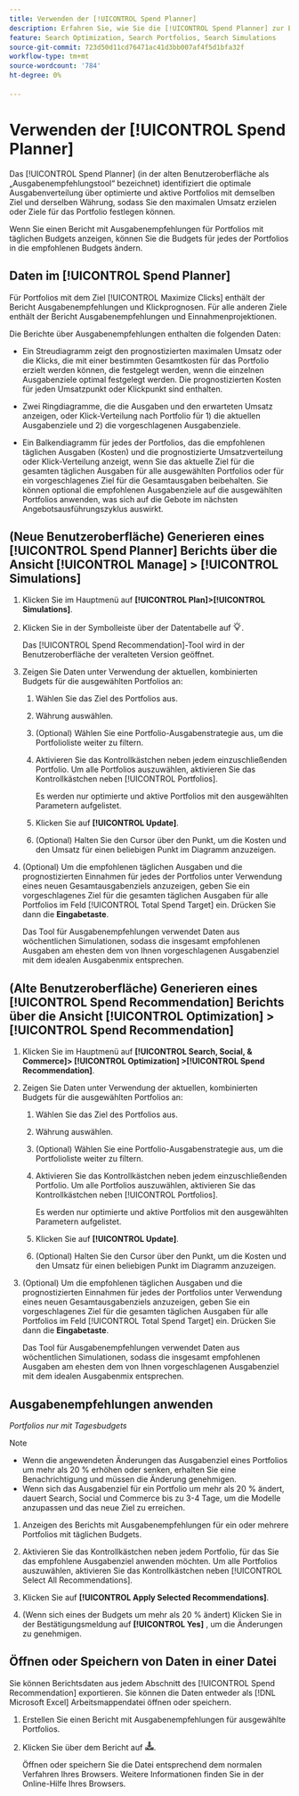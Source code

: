 ```yaml
---
title: Verwenden der [!UICONTROL Spend Planner]
description: Erfahren Sie, wie Sie die [!UICONTROL Spend Planner] zur Ermittlung der optimalen Ausgabenverteilung auf die Portfolios verwenden.
feature: Search Optimization, Search Portfolios, Search Simulations
source-git-commit: 723d50d11cd76471ac41d3bb007af4f5d1bfa32f
workflow-type: tm+mt
source-wordcount: '784'
ht-degree: 0%

---
```


# Verwenden der [!UICONTROL Spend Planner]

<!-- When this becomes a menu item, move file and TOC entry accordingly -->

Das [!UICONTROL Spend Planner] (in der alten Benutzeroberfläche als „Ausgabenempfehlungstool“ bezeichnet) identifiziert die optimale Ausgabenverteilung über optimierte und aktive Portfolios mit demselben Ziel und derselben Währung, sodass Sie den maximalen Umsatz erzielen oder Ziele für das Portfolio festlegen können.

Wenn Sie einen Bericht mit Ausgabenempfehlungen für Portfolios mit täglichen Budgets anzeigen, können Sie die Budgets für jedes der Portfolios in die empfohlenen Budgets ändern.

## Daten im [!UICONTROL Spend Planner]

Für Portfolios mit dem Ziel [!UICONTROL Maximize Clicks] enthält der Bericht Ausgabenempfehlungen und Klickprognosen. Für alle anderen Ziele enthält der Bericht Ausgabenempfehlungen und Einnahmenprojektionen.

Die Berichte über Ausgabenempfehlungen enthalten die folgenden Daten:

* Ein Streudiagramm zeigt den prognostizierten maximalen Umsatz oder die Klicks, die mit einer bestimmten Gesamtkosten für das Portfolio erzielt werden können, die festgelegt werden, wenn die einzelnen Ausgabenziele optimal festgelegt werden. Die prognostizierten Kosten für jeden Umsatzpunkt oder Klickpunkt sind enthalten.

* Zwei Ringdiagramme, die die Ausgaben und den erwarteten Umsatz anzeigen, oder Klick-Verteilung nach Portfolio für 1\) die aktuellen Ausgabenziele und 2\) die vorgeschlagenen Ausgabenziele.

* Ein Balkendiagramm für jedes der Portfolios, das die empfohlenen täglichen Ausgaben (Kosten) und die prognostizierte Umsatzverteilung oder Klick-Verteilung anzeigt, wenn Sie das aktuelle Ziel für die gesamten täglichen Ausgaben für alle ausgewählten Portfolios oder für ein vorgeschlagenes Ziel für die Gesamtausgaben beibehalten. Sie können optional die empfohlenen Ausgabenziele auf die ausgewählten Portfolios anwenden, was sich auf die Gebote im nächsten Angebotsausführungszyklus auswirkt.

## (Neue Benutzeroberfläche) Generieren eines [!UICONTROL Spend Planner] Berichts über die Ansicht [!UICONTROL Manage] > [!UICONTROL Simulations]

<!-- The path will probably change, so then update the heading and instructions -->

1. Klicken Sie im Hauptmenü auf **[!UICONTROL Plan]>[!UICONTROL Simulations]**.

1. Klicken Sie in der Symbolleiste über der Datentabelle auf ![Ausgabenplaner](/help/search-social-commerce/assets/spend-planner-icon.png "Ausgabenplaner").

   Das [!UICONTROL Spend Recommendation]-Tool wird in der Benutzeroberfläche der veralteten Version geöffnet.

1. Zeigen Sie Daten unter Verwendung der aktuellen, kombinierten Budgets für die ausgewählten Portfolios an:

   1. Wählen Sie das Ziel des Portfolios aus.

   1. Währung auswählen.

   1. (Optional) Wählen Sie eine Portfolio-Ausgabenstrategie aus, um die Portfolioliste weiter zu filtern.

   1. Aktivieren Sie das Kontrollkästchen neben jedem einzuschließenden Portfolio. Um alle Portfolios auszuwählen, aktivieren Sie das Kontrollkästchen neben [!UICONTROL Portfolios].

      Es werden nur optimierte und aktive Portfolios mit den ausgewählten Parametern aufgelistet.

   1. Klicken Sie auf **[!UICONTROL Update]**.

   1. (Optional) Halten Sie den Cursor über den Punkt, um die Kosten und den Umsatz für einen beliebigen Punkt im Diagramm anzuzeigen.

1. (Optional) Um die empfohlenen täglichen Ausgaben und die prognostizierten Einnahmen für jedes der Portfolios unter Verwendung eines neuen Gesamtausgabenziels anzuzeigen, geben Sie ein vorgeschlagenes Ziel für die gesamten täglichen Ausgaben für alle Portfolios im Feld [!UICONTROL Total Spend Target] ein. Drücken Sie dann die **Eingabetaste**.

   Das Tool für Ausgabenempfehlungen verwendet Daten aus wöchentlichen Simulationen, sodass die insgesamt empfohlenen Ausgaben am ehesten dem von Ihnen vorgeschlagenen Ausgabenziel mit dem idealen Ausgabenmix entsprechen.

## (Alte Benutzeroberfläche) Generieren eines [!UICONTROL Spend Recommendation] Berichts über die Ansicht [!UICONTROL Optimization] > [!UICONTROL Spend Recommendation]

1. Klicken Sie im Hauptmenü auf **[!UICONTROL Search, Social, & Commerce]> [!UICONTROL Optimization] >[!UICONTROL Spend Recommendation]**.

1. Zeigen Sie Daten unter Verwendung der aktuellen, kombinierten Budgets für die ausgewählten Portfolios an:

   1. Wählen Sie das Ziel des Portfolios aus.

   1. Währung auswählen.

   1. (Optional) Wählen Sie eine Portfolio-Ausgabenstrategie aus, um die Portfolioliste weiter zu filtern.

   1. Aktivieren Sie das Kontrollkästchen neben jedem einzuschließenden Portfolio. Um alle Portfolios auszuwählen, aktivieren Sie das Kontrollkästchen neben [!UICONTROL Portfolios].

      Es werden nur optimierte und aktive Portfolios mit den ausgewählten Parametern aufgelistet.

   1. Klicken Sie auf **[!UICONTROL Update]**.

   1. (Optional) Halten Sie den Cursor über den Punkt, um die Kosten und den Umsatz für einen beliebigen Punkt im Diagramm anzuzeigen.

1. (Optional) Um die empfohlenen täglichen Ausgaben und die prognostizierten Einnahmen für jedes der Portfolios unter Verwendung eines neuen Gesamtausgabenziels anzuzeigen, geben Sie ein vorgeschlagenes Ziel für die gesamten täglichen Ausgaben für alle Portfolios im Feld [!UICONTROL Total Spend Target] ein. Drücken Sie dann die **Eingabetaste**.

   Das Tool für Ausgabenempfehlungen verwendet Daten aus wöchentlichen Simulationen, sodass die insgesamt empfohlenen Ausgaben am ehesten dem von Ihnen vorgeschlagenen Ausgabenziel mit dem idealen Ausgabenmix entsprechen.

## Ausgabenempfehlungen anwenden

*Portfolios nur mit Tagesbudgets*

>[!NOTE]
>
>* Wenn die angewendeten Änderungen das Ausgabenziel eines Portfolios um mehr als 20 % erhöhen oder senken, erhalten Sie eine Benachrichtigung und müssen die Änderung genehmigen.
>* Wenn sich das Ausgabenziel für ein Portfolio um mehr als 20 % ändert, dauert Search, Social und Commerce bis zu 3-4 Tage, um die Modelle anzupassen und das neue Ziel zu erreichen.

1. Anzeigen des Berichts mit Ausgabenempfehlungen für ein oder mehrere Portfolios mit täglichen Budgets.

1. Aktivieren Sie das Kontrollkästchen neben jedem Portfolio, für das Sie das empfohlene Ausgabenziel anwenden möchten. Um alle Portfolios auszuwählen, aktivieren Sie das Kontrollkästchen neben [!UICONTROL Select All Recommendations].

1. Klicken Sie auf **[!UICONTROL Apply Selected Recommendations]**.

1. (Wenn sich eines der Budgets um mehr als 20 % ändert) Klicken Sie in der Bestätigungsmeldung auf **[!UICONTROL Yes]** , um die Änderungen zu genehmigen.

## Öffnen oder Speichern von Daten in einer Datei

Sie können Berichtsdaten aus jedem Abschnitt des [!UICONTROL Spend Recommendation] exportieren. Sie können die Daten entweder als [!DNL Microsoft Excel] Arbeitsmappendatei öffnen oder speichern.

1. Erstellen Sie einen Bericht mit Ausgabenempfehlungen für ausgewählte Portfolios.

1. Klicken Sie über dem Bericht auf ![Herunterladen](/help/search-social-commerce/assets/download-spend-recommendation.png "Herunterladen").

   Öffnen oder speichern Sie die Datei entsprechend dem normalen Verfahren Ihres Browsers.  Weitere Informationen finden Sie in der Online-Hilfe Ihres Browsers.
